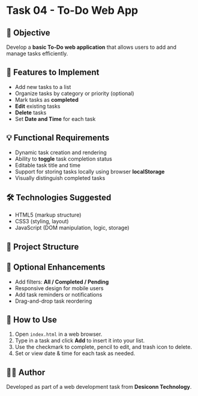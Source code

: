 # Task 04 - To-Do Web App

## 📝 Objective
Develop a **basic To-Do web application** that allows users to add and manage tasks efficiently.

## 🎯 Features to Implement

- Add new tasks to a list
- Organize tasks by category or priority (optional)
- Mark tasks as **completed**
- **Edit** existing tasks
- **Delete** tasks
- Set **Date and Time** for each task

## 💡 Functional Requirements

- Dynamic task creation and rendering
- Ability to **toggle** task completion status
- Editable task title and time
- Support for storing tasks locally using browser **localStorage**
- Visually distinguish completed tasks

## 🛠️ Technologies Suggested

- HTML5 (markup structure)
- CSS3 (styling, layout)
- JavaScript (DOM manipulation, logic, storage)

## 📁 Project Structure


## 🌟 Optional Enhancements

- Add filters: **All / Completed / Pending**
- Responsive design for mobile users
- Add task reminders or notifications
- Drag-and-drop task reordering

## 🧪 How to Use

1. Open `index.html` in a web browser.
2. Type in a task and click **Add** to insert it into your list.
3. Use the checkmark to complete, pencil to edit, and trash icon to delete.
4. Set or view date & time for each task as needed.

## 👨‍💻 Author
Developed as part of a web development task from **Desiconn Technology**.
